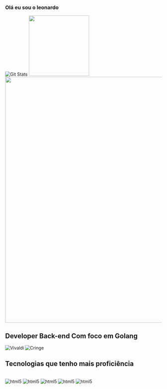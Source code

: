 ### Olá eu sou o leonardo
![Git Stats](https://github-readme-stats.vercel.app/api?username=leonovo21&show_icons=true&theme=dark&line_height=25count)
<img src="https://github-readme-stats.vercel.app/api/top-langs/?username=leonovo21&layout=donut&theme=dark" height="194em">
<img src="https://streak-stats.demolab.com/?user=leonovo21&theme=dark" width="790em">
## Developer Back-end Com foco em Golang

![Vivaldi](https://img.shields.io/badge/Vivaldi-Enjoyer-brightgreen?logo=Vivaldi&logoColor=%20%23ef3939&label=Vivaldi&labelColor=%20%23ef30000&color=FCFAFA)
![Cringe](https://img.shields.io/badge/Pitou-Lover-pink)

## Tecnologias que tenho mais proficiência
<div style="display: inline_block"><br/>
    <img align="center"alt="html5"src= "https://img.shields.io/badge/Go-00ADD8?style=for-the-badge&logo=go&logoColor=white">
    <img align="center"alt="html5"src= "https://img.shields.io/badge/C%2B%2B-00599C?style=for-the-badge&logo=c%2B%2B&logoColor=white">
    <img align="center"alt="html5"src= "https://img.shields.io/badge/Node.js-43853D?style=for-the-badge&logo=node.js&logoColor=white">
    <img align="center"alt="html5"src= "https://img.shields.io/badge/Express.js-404D59?style=for-the-badge">
     <img align="center"alt="html5"src= "https://img.shields.io/badge/React-20232A?style=for-the-badge&logo=react&logoColor=61DAFB">
</div>
